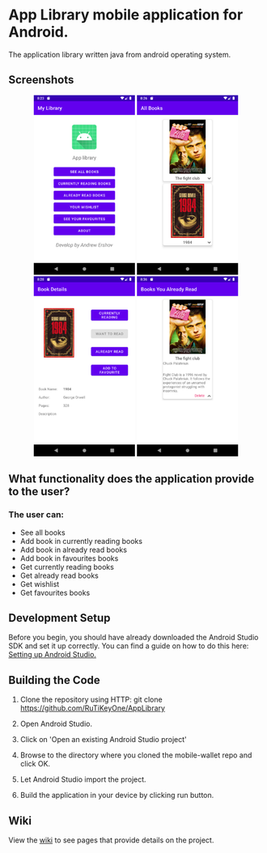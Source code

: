 # App Library mobile application for Android.
The application library written java from android operating system. 

## Screenshots

<p align="center">
  <img src="https://github.com/RuTiKeyOne/AppLibrary/blob/master/doc/Screenshots/1.png" width="200"/>
  <img src="https://github.com/RuTiKeyOne/AppLibrary/blob/master/doc/Screenshots/2.png" width="200"/>
  <img src="https://github.com/RuTiKeyOne/AppLibrary/blob/master/doc/Screenshots/3.png" width="200"/>
  <img src="https://github.com/RuTiKeyOne/AppLibrary/blob/master/doc/Screenshots/4.png" width="200"/>
</p>

 ## What functionality does the application provide to the user?

### The user can:
* See all books
* Add book in currently reading books
* Add book in already read books
* Add book in favourites books
* Get currently reading books
* Get already read books
* Get wishlist
* Get favourites books

## Development Setup

Before you begin, you should have already downloaded the Android Studio SDK and set it up correctly. You can find a guide on how to do this here: [Setting up Android Studio.](http://developer.android.com/sdk/installing/index.html?pkg=studio)

## Building the Code

1. Clone the repository using HTTP: git clone https://github.com/RuTiKeyOne/AppLibrary
2. Open Android Studio.

3. Click on 'Open an existing Android Studio project'

4. Browse to the directory where you cloned the mobile-wallet repo and click OK.

5. Let Android Studio import the project.

6. Build the application in your device by clicking run button.

## Wiki

View the [wiki](https://github.com/RuTiKeyOne/AppLibrary/blob/master/doc/Wiki.md) to see pages that provide details on the project.

